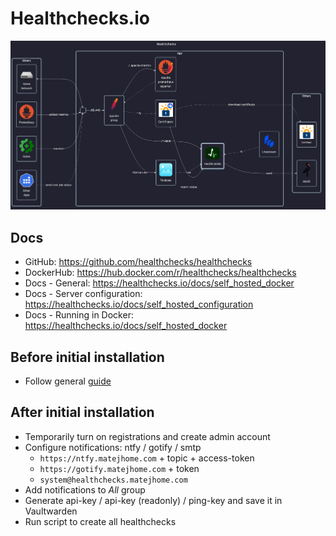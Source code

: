 # Healthchecks.io

![diagram](../../docs/diagrams/out/apps/healthchecks.png)

## Docs

- GitHub: <https://github.com/healthchecks/healthchecks>
- DockerHub: <https://hub.docker.com/r/healthchecks/healthchecks>
- Docs - General: <https://healthchecks.io/docs/self_hosted_docker>
- Docs - Server configuration: <https://healthchecks.io/docs/self_hosted_configuration>
- Docs - Running in Docker: <https://healthchecks.io/docs/self_hosted_docker>

## Before initial installation

- Follow general [guide](../../docs/Checklist%20for%20new%20docker-apps.md)

## After initial installation

- Temporarily turn on registrations and create admin account
- Configure notifications: ntfy / gotify / smtp
    - `https://ntfy.matejhome.com` + topic + access-token
    - `https://gotify.matejhome.com` + token
    - `system@healthchecks.matejhome.com`
- Add notifications to _All_ group
- Generate api-key / api-key (readonly) / ping-key and save it in Vaultwarden
- Run script to create all healthchecks
